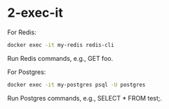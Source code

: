 # 2-exec-it

For Redis:
```bash
docker exec -it my-redis redis-cli
```

Run Redis commands, e.g., GET foo.


For Postgres:
```bash
docker exec -it my-postgres psql -U postgres
```

Run Postgres commands, e.g., SELECT * FROM test;.



